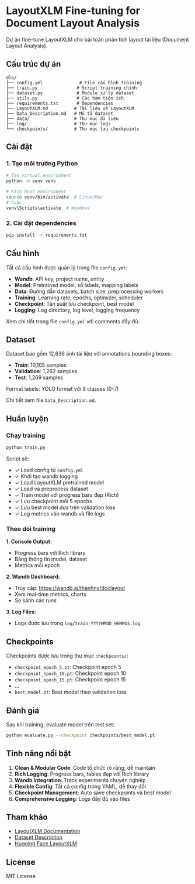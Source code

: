 # LayoutXLM Fine-tuning for Document Layout Analysis

Dự án fine-tune LayoutXLM cho bài toán phân tích layout tài liệu (Document Layout Analysis).

## Cấu trúc dự án

```
dlo/
├── config.yml              # File cấu hình training
├── train.py               # Script training chính
├── dataset.py             # Module xử lý dataset
├── utils.py               # Các hàm tiện ích
├── requirements.txt       # Dependencies
├── LayoutXLM.md          # Tài liệu về LayoutXLM
├── Data_Description.md   # Mô tả dataset
├── data/                 # Thư mục dữ liệu
├── log/                  # Thư mục logs
└── checkpoints/          # Thư mục lưu checkpoints
```

## Cài đặt

### 1. Tạo môi trường Python

```bash
# Tạo virtual environment
python -m venv venv

# Kích hoạt environment
source venv/bin/activate  # Linux/Mac
# hoặc
venv\Scripts\activate  # Windows
```

### 2. Cài đặt dependencies

```bash
pip install -r requirements.txt
```

## Cấu hình

Tất cả cấu hình được quản lý trong file `config.yml`:

- **Wandb**: API key, project name, entity
- **Model**: Pretrained model, số labels, mapping labels
- **Data**: Đường dẫn datasets, batch size, preprocessing workers
- **Training**: Learning rate, epochs, optimizer, scheduler
- **Checkpoint**: Tần suất lưu checkpoint, best model
- **Logging**: Log directory, log level, logging frequency

Xem chi tiết trong file `config.yml` với comments đầy đủ.

## Dataset

Dataset bao gồm 12,636 ảnh tài liệu với annotations bounding boxes:

- **Train**: 10,105 samples
- **Validation**: 1,262 samples  
- **Test**: 1,269 samples

Format labels: YOLO format với 8 classes (0-7)

Chi tiết xem file `Data_Description.md`.

## Huấn luyện

### Chạy training

```bash
python train.py
```

Script sẽ:
- ✓ Load config từ `config.yml`
- ✓ Khởi tạo wandb logging
- ✓ Load LayoutXLM pretrained model
- ✓ Load và preprocess dataset
- ✓ Train model với progress bars đẹp (Rich)
- ✓ Lưu checkpoint mỗi 5 epochs
- ✓ Lưu best model dựa trên validation loss
- ✓ Log metrics vào wandb và file logs

### Theo dõi training

**1. Console Output:**
- Progress bars với Rich library
- Bảng thông tin model, dataset
- Metrics mỗi epoch

**2. Wandb Dashboard:**
- Truy cập: https://wandb.ai/thanhnx/doclayout
- Xem real-time metrics, charts
- So sánh các runs

**3. Log Files:**
- Logs được lưu trong `log/train_YYYYMMDD_HHMMSS.log`

## Checkpoints

Checkpoints được lưu trong thư mục `checkpoints/`:

- `checkpoint_epoch_5.pt`: Checkpoint epoch 5
- `checkpoint_epoch_10.pt`: Checkpoint epoch 10
- `checkpoint_epoch_15.pt`: Checkpoint epoch 15
- ...
- `best_model.pt`: Best model theo validation loss

## Đánh giá

Sau khi training, evaluate model trên test set:

```bash
python evaluate.py --checkpoint checkpoints/best_model.pt
```

## Tính năng nổi bật

1. **Clean & Modular Code**: Code tổ chức rõ ràng, dễ maintain
2. **Rich Logging**: Progress bars, tables đẹp với Rich library
3. **Wandb Integration**: Track experiments chuyên nghiệp
4. **Flexible Config**: Tất cả config trong YAML, dễ thay đổi
5. **Checkpoint Management**: Auto save checkpoints và best model
6. **Comprehensive Logging**: Logs đầy đủ vào files

## Tham khảo

- [LayoutXLM Documentation](LayoutXLM.md)
- [Dataset Description](Data_Description.md)
- [Hugging Face LayoutXLM](https://huggingface.co/docs/transformers/model_doc/layoutxlm)

## License

MIT License
